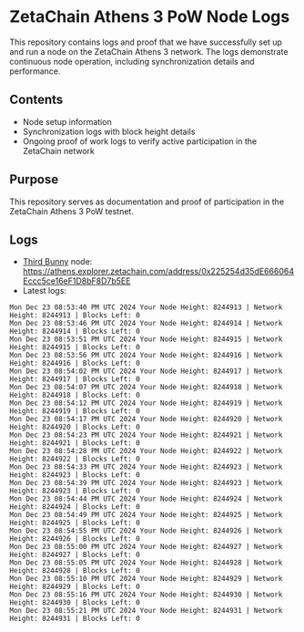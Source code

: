 # ZetaChain Athens 3 PoW Node Logs
This repository contains logs and proof that we have successfully set up and run a node on the ZetaChain Athens 3 network. The logs demonstrate continuous node operation, including synchronization details and performance.

## Contents
- Node setup information
- Synchronization logs with block height details
- Ongoing proof of work logs to verify active participation in the ZetaChain network

## Purpose
This repository serves as documentation and proof of participation in the ZetaChain Athens 3 PoW testnet.

## Logs

- [Third Bunny](https://thirdbunny.xyz/) node: https://athens.explorer.zetachain.com/address/0x225254d35dE666064Eccc5ce16eF1D8bF8D7b5EE
- Latest logs:
```
Mon Dec 23 08:53:40 PM UTC 2024 Your Node Height: 8244913 | Network Height: 8244913 | Blocks Left: 0
Mon Dec 23 08:53:46 PM UTC 2024 Your Node Height: 8244914 | Network Height: 8244914 | Blocks Left: 0
Mon Dec 23 08:53:51 PM UTC 2024 Your Node Height: 8244915 | Network Height: 8244915 | Blocks Left: 0
Mon Dec 23 08:53:56 PM UTC 2024 Your Node Height: 8244916 | Network Height: 8244916 | Blocks Left: 0
Mon Dec 23 08:54:02 PM UTC 2024 Your Node Height: 8244917 | Network Height: 8244917 | Blocks Left: 0
Mon Dec 23 08:54:07 PM UTC 2024 Your Node Height: 8244918 | Network Height: 8244918 | Blocks Left: 0
Mon Dec 23 08:54:12 PM UTC 2024 Your Node Height: 8244919 | Network Height: 8244919 | Blocks Left: 0
Mon Dec 23 08:54:17 PM UTC 2024 Your Node Height: 8244920 | Network Height: 8244920 | Blocks Left: 0
Mon Dec 23 08:54:23 PM UTC 2024 Your Node Height: 8244921 | Network Height: 8244921 | Blocks Left: 0
Mon Dec 23 08:54:28 PM UTC 2024 Your Node Height: 8244922 | Network Height: 8244922 | Blocks Left: 0
Mon Dec 23 08:54:33 PM UTC 2024 Your Node Height: 8244923 | Network Height: 8244923 | Blocks Left: 0
Mon Dec 23 08:54:39 PM UTC 2024 Your Node Height: 8244923 | Network Height: 8244923 | Blocks Left: 0
Mon Dec 23 08:54:44 PM UTC 2024 Your Node Height: 8244924 | Network Height: 8244924 | Blocks Left: 0
Mon Dec 23 08:54:49 PM UTC 2024 Your Node Height: 8244925 | Network Height: 8244925 | Blocks Left: 0
Mon Dec 23 08:54:55 PM UTC 2024 Your Node Height: 8244926 | Network Height: 8244926 | Blocks Left: 0
Mon Dec 23 08:55:00 PM UTC 2024 Your Node Height: 8244927 | Network Height: 8244927 | Blocks Left: 0
Mon Dec 23 08:55:05 PM UTC 2024 Your Node Height: 8244928 | Network Height: 8244928 | Blocks Left: 0
Mon Dec 23 08:55:10 PM UTC 2024 Your Node Height: 8244929 | Network Height: 8244929 | Blocks Left: 0
Mon Dec 23 08:55:16 PM UTC 2024 Your Node Height: 8244930 | Network Height: 8244930 | Blocks Left: 0
Mon Dec 23 08:55:21 PM UTC 2024 Your Node Height: 8244931 | Network Height: 8244931 | Blocks Left: 0
```
